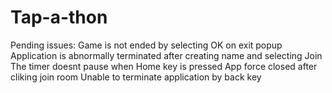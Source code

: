 Tap-a-thon
==========

Pending issues:
Game is not ended by selecting OK on exit popup
Application is abnormally terminated after creating name and selecting Join
The timer doesnt pause when Home key is pressed
App force closed after cliking join room
Unable to terminate application by back key
